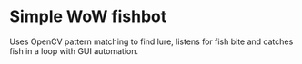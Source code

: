 # Simple WoW fishbot

Uses OpenCV pattern matching to find lure, listens for fish bite and catches fish in a loop with GUI automation.
